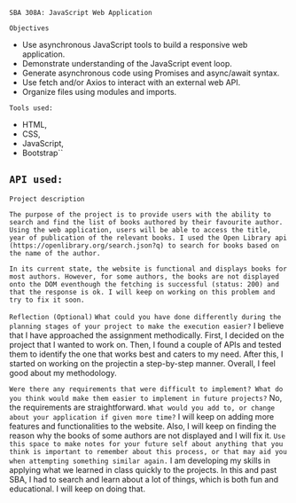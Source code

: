 `SBA 308A: JavaScript Web Application`

``Objectives``
- Use asynchronous JavaScript tools to build a responsive web application.
- Demonstrate understanding of the JavaScript event loop.
- Generate asynchronous code using Promises and async/await syntax.
- Use fetch and/or Axios to interact with an external web API.
- Organize files using modules and imports.

``Tools used:``
- HTML, 
- CSS, 
- JavaScript, 
- Bootstrap``

``API used: ``
- 

``Project description``

`The purpose of the project is to provide users with the ability to search and find the list of books authored by their favourite author. Using the web application, users will be able to access the title, year of publication of the relevant books. I used the Open Library api (https://openlibrary.org/search.json?q) to search for books based on the name of the author.`

`In its current state, the website is functional and displays books for most authors. However, for some authors, the books are not displayed onto the DOM eventhough the fetching is successful (status: 200) and that the response is ok. I will keep on working on this problem and try to fix it soon.`

``Reflection (Optional)``
```What could you have done differently during the planning stages of your project to make the execution easier?```
    I believe that I have approached the assignment methodically. First, I decided on the project that I wanted to work on. Then, I found a couple of APIs and tested them to identify the one that works best and caters to my need. After this, I started on working on the projectin a step-by-step manner. Overall, I feel good about my methodology. 

```Were there any requirements that were difficult to implement? What do you think would make them easier to implement in future projects?```
    No, the requirements are straightforward. 
```What would you add to, or change about your application if given more time?```
    I will keep on adding more features and functionalities to the website. Also, I will keep on finding the reason why the books of some authors are not displayed and I will fix it.
```Use this space to make notes for your future self about anything that you think is important to remember about this process, or that may aid you when attempting something similar again.```
    I am developing my skills in applying what we learned in class quickly to the projects. In this and past SBA, I had to search and learn about a lot of things, which is both fun and educational. I will keep on doing that. 
